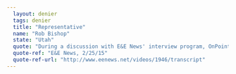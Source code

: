 ```yaml
---
  layout: denier
  tags: denier
  title: "Representative"
  name: "Rob Bishop"
  state: "Utah"
  quote: "During a discussion with E&E News' interview program, OnPoint, Rep. Bishop said, “If the issue is dealing with carbon in the air and there is climate change all the time and I wish there was more global warming right now. Because it's really cold here -- I want it warmer in some way.”"
  quote-ref: "E&E News, 2/25/15"
  quote-ref-url: "http://www.eenews.net/videos/1946/transcript"
---
```

